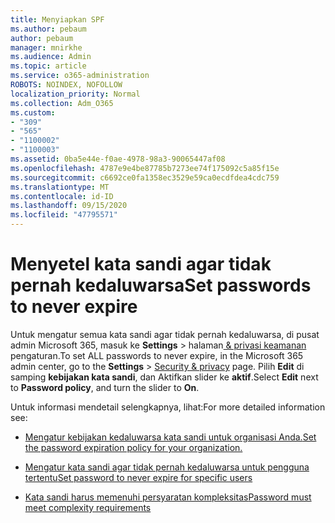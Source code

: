 ```yaml
---
title: Menyiapkan SPF
ms.author: pebaum
author: pebaum
manager: mnirkhe
ms.audience: Admin
ms.topic: article
ms.service: o365-administration
ROBOTS: NOINDEX, NOFOLLOW
localization_priority: Normal
ms.collection: Adm_O365
ms.custom:
- "309"
- "565"
- "1100002"
- "1100003"
ms.assetid: 0ba5e44e-f0ae-4978-98a3-90065447af08
ms.openlocfilehash: 4787e9e4be87785b7273ee74f175092c5a85f15e
ms.sourcegitcommit: c6692ce0fa1358ec3529e59ca0ecdfdea4cdc759
ms.translationtype: MT
ms.contentlocale: id-ID
ms.lasthandoff: 09/15/2020
ms.locfileid: "47795571"
---
```

# <a name="set-passwords-to-never-expire"></a><span data-ttu-id="a6626-102">Menyetel kata sandi agar tidak pernah kedaluwarsa</span><span class="sxs-lookup"><span data-stu-id="a6626-102">Set passwords to never expire</span></span>

<span data-ttu-id="a6626-103">Untuk mengatur semua kata sandi agar tidak pernah kedaluwarsa, di pusat admin Microsoft 365, masuk ke **Settings**  >  halaman[ &amp; privasi keamanan](https://portal.office.com/adminportal/home#/settings/security) pengaturan.</span><span class="sxs-lookup"><span data-stu-id="a6626-103">To set ALL passwords to never expire, in the Microsoft 365 admin center, go to the **Settings** > [Security &amp; privacy](https://portal.office.com/adminportal/home#/settings/security) page.</span></span> <span data-ttu-id="a6626-104">Pilih **Edit** di samping **kebijakan kata sandi**, dan Aktifkan slider ke **aktif**.</span><span class="sxs-lookup"><span data-stu-id="a6626-104">Select **Edit** next to **Password policy**, and turn the slider to **On**.</span></span>
  
<span data-ttu-id="a6626-105">Untuk informasi mendetail selengkapnya, lihat:</span><span class="sxs-lookup"><span data-stu-id="a6626-105">For more detailed information see:</span></span> 

- [<span data-ttu-id="a6626-106">Mengatur kebijakan kedaluwarsa kata sandi untuk organisasi Anda.</span><span class="sxs-lookup"><span data-stu-id="a6626-106">Set the password expiration policy for your organization.</span></span>](https://docs.microsoft.com/microsoft-365/admin/manage/set-password-expiration-policy)
  
- [<span data-ttu-id="a6626-107">Mengatur kata sandi agar tidak pernah kedaluwarsa untuk pengguna tertentu</span><span class="sxs-lookup"><span data-stu-id="a6626-107">Set password to never expire for specific users</span></span>](https://docs.microsoft.com/microsoft-365/admin/add-users/set-password-to-never-expire)

- [<span data-ttu-id="a6626-108">Kata sandi harus memenuhi persyaratan kompleksitas</span><span class="sxs-lookup"><span data-stu-id="a6626-108">Password must meet complexity requirements</span></span>](https://docs.microsoft.com/windows/security/threat-protection/security-policy-settings/password-must-meet-complexity-requirements)
  